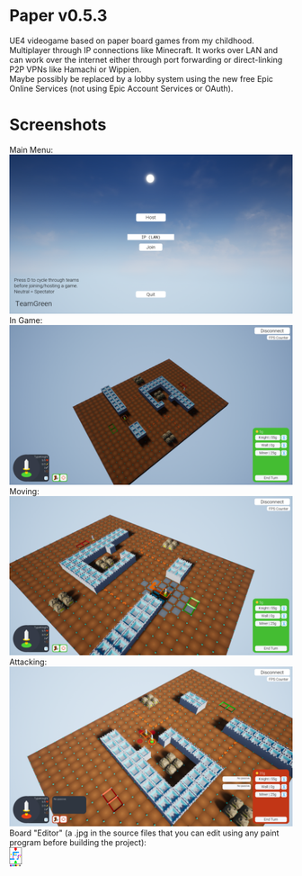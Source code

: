 # Paper v0.5.3
UE4 videogame based on paper board games from my childhood. Multiplayer through IP connections like Minecraft. It works over LAN and can work over the internet either through port forwarding or direct-linking P2P VPNs like Hamachi or Wippien. <br />
Maybe possibly be replaced by a lobby system using the new free Epic Online Services (not using Epic Account Services or OAuth).

# Screenshots
Main Menu: <br />
![Screenshot_00](https://raw.githubusercontent.com/goodtrailer/Paper/master/Screenshots/Screenshot_00.png)
In Game: <br />
![Screenshot_01](https://raw.githubusercontent.com/goodtrailer/Paper/master/Screenshots/Screenshot_01.png)
Moving: <br />
![Screenshot_02](https://raw.githubusercontent.com/goodtrailer/Paper/master/Screenshots/Screenshot_02.png)
Attacking: <br />
![Screenshot_03](https://raw.githubusercontent.com/goodtrailer/Paper/master/Screenshots/Screenshot_03.png)
Board "Editor" (a .jpg in the source files that you can edit using any paint program before building the project): <br />
![T_Board_BC.jpg](https://raw.githubusercontent.com/goodtrailer/Paper/master/Content/Textures/T_Board_BC.png)
